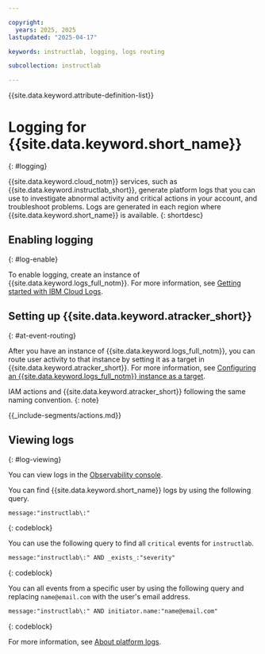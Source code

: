 ```yaml
---

copyright:
  years: 2025, 2025
lastupdated: "2025-04-17"

keywords: instructlab, logging, logs routing

subcollection: instructlab

---
```


{{site.data.keyword.attribute-definition-list}}


# Logging for {{site.data.keyword.short_name}}
{: #logging}

{{site.data.keyword.cloud_notm}} services, such as {{site.data.keyword.instructlab_short}}, generate platform logs that you can use to investigate abnormal activity and critical actions in your account, and troubleshoot problems. Logs are generated in each region where {{site.data.keyword.short_name}} is available.
{: shortdesc}

## Enabling logging
{: #log-enable}

To enable logging, create an instance of {{site.data.keyword.logs_full_notm}}. For more information, see [Getting started with IBM Cloud Logs](/docs/cloud-logs?topic=cloud-logs-getting-started).

## Setting up {{site.data.keyword.atracker_short}}
{: #at-event-routing}

After you have an instance of {{site.data.keyword.logs_full_notm}}, you can route user activity to that instance by setting it as a target in {{site.data.keyword.atracker_short}}. For more information, see [Configuring an {{site.data.keyword.logs_full_notm}} instance as a target](/docs/atracker?topic=atracker-getting-started-target-cloud-logs&interface=ui).

IAM actions and {{site.data.keyword.atracker_short}} following the same naming convention.
{: note}

{{_include-segments/actions.md}}

## Viewing logs
{: #log-viewing}

You can view logs in the [Observability console](https://cloud.ibm.com/observability/logging).

You can find {{site.data.keyword.short_name}} logs by using the following query.
```txt
message:"instructlab\:"
```
{: codeblock}

You can use the following query to find all `critical` events for `instructlab`.
```txt
message:"instructlab\:" AND _exists_:"severity"
```
{: codeblock}

You can all events from a specific user by using the following query and replacing `name@email.com` with the user's email address.
```txt
message:"instructlab\:" AND initiator.name:"name@email.com"
```
{: codeblock}

For more information, see [About platform logs](/docs/logs-router?topic=logs-router-about-platform-logs).
